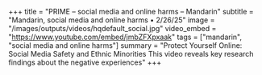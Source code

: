 +++
title = "PRIME – social media and online harms – Mandarin"
subtitle = "Mandarin, social media and online harms • 2/26/25"
image = "/images/outputs/videos/hqdefault_social.jpg"
video_embed = "https://www.youtube.com/embed/jmbZFXpxaak"
tags = ["mandarin", "social media and online harms"]
summary = "Protect Yourself Online: Social Media Safety and Ethnic Minorities This video reveals key research findings about the negative experiences"
+++
